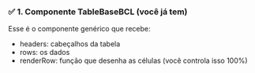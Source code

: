 ### ✅ 1. Componente TableBaseBCL (você já tem)
Esse é o componente genérico que recebe:
- headers: cabeçalhos da tabela
- rows: os dados
- renderRow: função que desenha as células (você controla isso 100%)